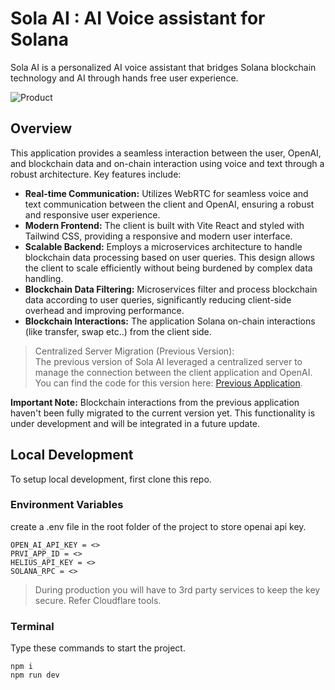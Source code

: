 # Sola AI : AI Voice assistant for Solana

Sola AI is a personalized AI voice assistant that bridges Solana blockchain technology and AI through hands free user experience. 

![Product](https://github.com/user-attachments/assets/b96d6d69-f30d-4d79-9229-973ffe6561f2)

## Overview
This application provides a seamless interaction between the user, OpenAI, and blockchain data and on-chain interaction using voice and text through a robust architecture. Key features include:

*   **Real-time Communication:** Utilizes WebRTC for seamless voice and text communication between the client and OpenAI, ensuring a robust and responsive user experience.
*   **Modern Frontend:** The client is built with Vite React and styled with Tailwind CSS, providing a responsive and modern user interface.
*   **Scalable Backend:** Employs a microservices architecture to handle blockchain data processing based on user queries. This design allows the client to scale efficiently without being burdened by complex data handling.
*   **Blockchain Data Filtering:** Microservices filter and process blockchain data according to user queries, significantly reducing client-side overhead and improving performance.
*   **Blockchain Interactions:** The application Solana on-chain interactions (like transfer, swap etc..) from the client side. 

> Centralized Server Migration (Previous Version): <br>
The previous version of Sola AI leveraged a centralized server to manage the connection between the client application and OpenAI. You can find the code for this version here: [Previous Application](https://github.com/The-SolaAI/sola-application/tree/Previous-Application).

**Important Note:** Blockchain interactions from the previous application haven't been fully migrated to the current version yet. This functionality is under development and will be integrated in a future update.

## Local Development

To setup local development, first clone this repo.

### Environment Variables

create a .env file in the root folder of the project to store openai api key.

```
OPEN_AI_API_KEY = <>
PRVI_APP_ID = <>
HELIUS_API_KEY = <>
SOLANA_RPC = <>
```

> During production you will have to 3rd party services to keep the key secure. Refer Cloudflare tools.

### Terminal

Type these commands to start the project.

```
npm i
npm run dev
```



